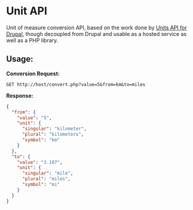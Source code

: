 # Unit API

Unit of measure conversion API, based on the work done by 
[Units API for Drupal](https://www.drupal.org/project/unitsapi), though 
decoupled from Drupal and usable as a hosted service as well as a PHP library.

## Usage:

**Conversion Request:**

`GET http://host/convert.php?value=5&from=km&to=miles`

**Response:**

```json
{
  "from": {
    "value": "5",
    "unit": {
      "singular": "kilometer",
      "plural": "kilometers",
      "symbol": "km"
    }
  },
  "to": {
    "value": "3.107",
    "unit": {
      "singular": "mile",
      "plural": "miles",
      "symbol": "mi"
    }
  }
}
```
